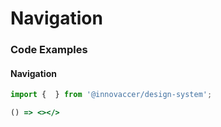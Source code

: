 # Navigation



### Code Examples

#### Navigation

```jsx
import {  } from '@innovaccer/design-system';

() => <></>
```